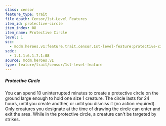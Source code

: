 ```yaml
---
class: censor
feature_type: trait
file_dpath: Censor/1st-Level Features
item_id: protective-circle
item_index: 08
item_name: Protective Circle
level: 1
scc:
  - mcdm.heroes.v1:feature.trait.censor.1st-level-feature:protective-circle
scdc:
  - 1.1.1:6.1.7.1:08
source: mcdm.heroes.v1
type: feature/trait/censor/1st-level-feature
---
```


##### Protective Circle

You can spend 10 uninterrupted minutes to create a protective circle on the ground large enough to hold one size 1 creature. The circle lasts for 24 hours, until you create another, or until you dismiss it (no action required). Only creatures you designate at the time of drawing the circle can enter and exit the area. While in the protective circle, a creature can't be targeted by strikes.
